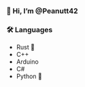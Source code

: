### 👋 Hi, I’m @Peanutt42

### :hammer_and_wrench: Languages
- Rust 🦀
- C++
- Arduino
- C#
- Python 🐍
